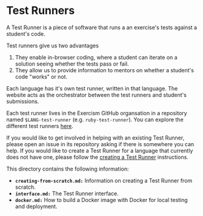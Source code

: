 # Test Runners

A Test Runner is a piece of software that runs a an exercise's tests against a student's code.

Test runners give us two advantages

1. They enable in-browser coding, where a student can iterate on a solution seeing whether the tests pass or fail.
2. They allow us to provide information to mentors on whether a student's code "works" or not.

Each language has it's own test runner, written in that language.
The website acts as the orchestrator between the test runners and student's submissions.

Each test runner lives in the Exercism GitHub organsation in a repository named `$LANG-test-runner` (e.g. `ruby-test-runner`).
You can explore the different test runners [here](https://github.com/exercism?q=-test-runner).

If you would like to get involved in helping with an existing Test Runner, please open an issue in its repository asking if there is somewhere you can help.
If you would like to create a Test Runner for a language that currently does not have one, please follow the [creating a Test Runner](creating-from-scratch.md) instructions.

This directory contains the following information:

- **`creating-from-scratch.md:`** Information on creating a Test Runner from scratch.
- **`interface.md:`** The Test Runner interface.
- **`docker.md:`** How to build a Docker image with Docker for local testing and deployment.
